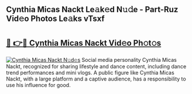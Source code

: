 ## Cynthia Micas Nackt Le𝚊k𝚎d N𝚞𝚍e - Part-Ruz Vid𝚎o Photos Le𝚊ks vTsxf

# <h2><a href="http://fb7dzv.evod.top/?m=Cynthia+Micas+Nackt">🔗 👉🔴 Cynthia Micas Nackt Vid𝚎o Ph𝚘t𝚘s</a></h2>

[![Cynthia Micas Nackt N𝚞d𝚎s](https://i.imgur.com/8V9OHl7.gif)](http://fb7dzv.evod.top/?m=Cynthia+Micas+Nackt)
Social media personality Cynthia Micas Nackt, recognized for sharing lifestyle and dance content, including dance trend performances and mini vlogs. A public figure like Cynthia Micas Nackt, with a large platform and a captive audience, has a responsibility to use his influence for good. 
